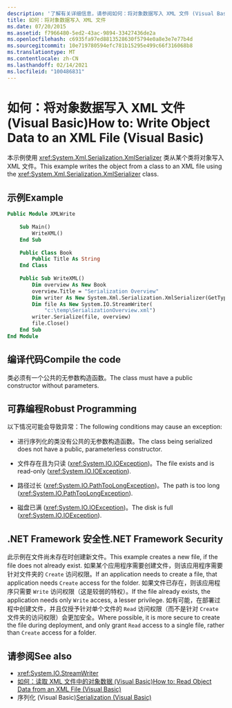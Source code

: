 ```yaml
---
description: '了解有关详细信息，请参阅如何：将对象数据写入 XML 文件 (Visual Basic) '
title: 如何：将对象数据写入 XML 文件
ms.date: 07/20/2015
ms.assetid: f7966480-5ed2-43ac-9894-33427436de2a
ms.openlocfilehash: c6935fa97ed8813528630f5794e0a8e3e7e77b4d
ms.sourcegitcommit: 10e719780594efc781b15295e499c66f316068b8
ms.translationtype: MT
ms.contentlocale: zh-CN
ms.lasthandoff: 02/14/2021
ms.locfileid: "100486831"
---
```

# <a name="how-to-write-object-data-to-an-xml-file-visual-basic"></a><span data-ttu-id="ef6fd-103">如何：将对象数据写入 XML 文件 (Visual Basic)</span><span class="sxs-lookup"><span data-stu-id="ef6fd-103">How to: Write Object Data to an XML File (Visual Basic)</span></span>

<span data-ttu-id="ef6fd-104">本示例使用 <xref:System.Xml.Serialization.XmlSerializer> 类从某个类将对象写入 XML 文件。</span><span class="sxs-lookup"><span data-stu-id="ef6fd-104">This example writes the object from a class to an XML file using the <xref:System.Xml.Serialization.XmlSerializer> class.</span></span>  
  
## <a name="example"></a><span data-ttu-id="ef6fd-105">示例</span><span class="sxs-lookup"><span data-stu-id="ef6fd-105">Example</span></span>  
  
```vb  
Public Module XMLWrite  
  
    Sub Main()  
        WriteXML()  
    End Sub  
  
    Public Class Book  
        Public Title As String  
    End Class  
  
    Public Sub WriteXML()  
        Dim overview As New Book  
        overview.Title = "Serialization Overview"  
        Dim writer As New System.Xml.Serialization.XmlSerializer(GetType(Book))  
        Dim file As New System.IO.StreamWriter(  
            "c:\temp\SerializationOverview.xml")  
        writer.Serialize(file, overview)  
        file.Close()  
    End Sub  
End Module  
```  
  
## <a name="compile-the-code"></a><span data-ttu-id="ef6fd-106">编译代码</span><span class="sxs-lookup"><span data-stu-id="ef6fd-106">Compile the code</span></span>  

 <span data-ttu-id="ef6fd-107">类必须有一个公共的无参数构造函数。</span><span class="sxs-lookup"><span data-stu-id="ef6fd-107">The class must have a public constructor without parameters.</span></span>  
  
## <a name="robust-programming"></a><span data-ttu-id="ef6fd-108">可靠编程</span><span class="sxs-lookup"><span data-stu-id="ef6fd-108">Robust Programming</span></span>  

 <span data-ttu-id="ef6fd-109">以下情况可能会导致异常：</span><span class="sxs-lookup"><span data-stu-id="ef6fd-109">The following conditions may cause an exception:</span></span>  
  
- <span data-ttu-id="ef6fd-110">进行序列化的类没有公共的无参数构造函数。</span><span class="sxs-lookup"><span data-stu-id="ef6fd-110">The class being serialized does not have a public, parameterless constructor.</span></span>  
  
- <span data-ttu-id="ef6fd-111">文件存在且为只读 (<xref:System.IO.IOException>)。</span><span class="sxs-lookup"><span data-stu-id="ef6fd-111">The file exists and is read-only (<xref:System.IO.IOException>).</span></span>  
  
- <span data-ttu-id="ef6fd-112">路径过长 (<xref:System.IO.PathTooLongException>)。</span><span class="sxs-lookup"><span data-stu-id="ef6fd-112">The path is too long (<xref:System.IO.PathTooLongException>).</span></span>  
  
- <span data-ttu-id="ef6fd-113">磁盘已满 (<xref:System.IO.IOException>)。</span><span class="sxs-lookup"><span data-stu-id="ef6fd-113">The disk is full (<xref:System.IO.IOException>).</span></span>  
  
## <a name="net-framework-security"></a><span data-ttu-id="ef6fd-114">.NET Framework 安全性</span><span class="sxs-lookup"><span data-stu-id="ef6fd-114">.NET Framework Security</span></span>  

 <span data-ttu-id="ef6fd-115">此示例在文件尚未存在时创建新文件。</span><span class="sxs-lookup"><span data-stu-id="ef6fd-115">This example creates a new file, if the file does not already exist.</span></span> <span data-ttu-id="ef6fd-116">如果某个应用程序需要创建文件，则该应用程序需要针对文件夹的 `Create` 访问权限。</span><span class="sxs-lookup"><span data-stu-id="ef6fd-116">If an application needs to create a file, that application needs `Create` access for the folder.</span></span> <span data-ttu-id="ef6fd-117">如果文件已存在，则该应用程序只需要 `Write` 访问权限（这是较弱的特权）。</span><span class="sxs-lookup"><span data-stu-id="ef6fd-117">If the file already exists, the application needs only `Write` access, a lesser privilege.</span></span> <span data-ttu-id="ef6fd-118">如有可能，在部署过程中创建文件，并且仅授予针对单个文件的 `Read` 访问权限（而不是针对 `Create` 文件夹的访问权限）会更加安全。</span><span class="sxs-lookup"><span data-stu-id="ef6fd-118">Where possible, it is more secure to create the file during deployment, and only grant `Read` access to a single file, rather than `Create` access for a folder.</span></span>  
  
## <a name="see-also"></a><span data-ttu-id="ef6fd-119">请参阅</span><span class="sxs-lookup"><span data-stu-id="ef6fd-119">See also</span></span>

- <xref:System.IO.StreamWriter>
- [<span data-ttu-id="ef6fd-120">如何：读取 XML 文件中的对象数据 (Visual Basic)</span><span class="sxs-lookup"><span data-stu-id="ef6fd-120">How to: Read Object Data from an XML File (Visual Basic)</span></span>](how-to-read-object-data-from-an-xml-file.md)
- <span data-ttu-id="ef6fd-121">序列化 (Visual Basic)[](index.md)</span><span class="sxs-lookup"><span data-stu-id="ef6fd-121">[Serialization (Visual Basic)](index.md)</span></span>
